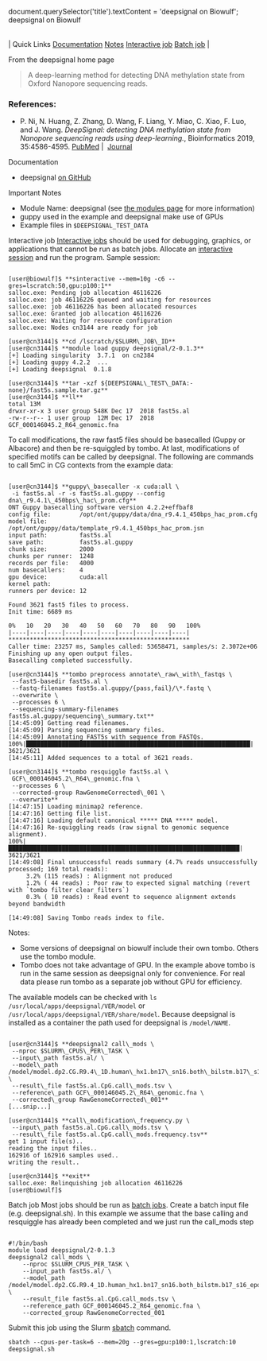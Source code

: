 

document.querySelector('title').textContent = 'deepsignal on Biowulf';
deepsignal on Biowulf


|  |
| --- |
| 
Quick Links
[Documentation](#doc)
[Notes](#notes)
[Interactive job](#int) 
[Batch job](#sbatch) 
 |



From the deepsignal home page



> A deep-learning method for detecting DNA methylation state from Oxford
>  Nanopore sequencing reads.


### References:


* P. Ni, N. Huang, Z. Zhang, D. Wang, F. Liang, Y. Miao, C. Xiao, F. Luo, and J. Wang. 
 *DeepSignal: detecting DNA methylation state from Nanopore sequencing reads using 
 deep-learning.*, Bioinformatics 2019, 35:4586-4595.
 [PubMed](https://pubmed.ncbi.nlm.nih.gov/30994904/) | 
 [Journal](https://academic.oup.com/bioinformatics/article/35/22/4586/5474907)



Documentation
* deepsignal [on GitHub](https://github.com/bioinfomaticsCSU/deepsignal)


Important Notes
* Module Name: deepsignal (see [the modules page](/apps/modules.html) for more information)
* guppy used in the example and deepsignal make use of GPUs
* Example files in `$DEEPSIGNAL_TEST_DATA`



Interactive job
[Interactive jobs](/docs/userguide.html#int) should be used for debugging, graphics, or applications that cannot be run as batch jobs.
Allocate an [interactive session](/docs/userguide.html#int) and run the program. Sample session:



```

[user@biowulf]$ **sinteractive --mem=10g -c6 --gres=lscratch:50,gpu:p100:1**
salloc.exe: Pending job allocation 46116226
salloc.exe: job 46116226 queued and waiting for resources
salloc.exe: job 46116226 has been allocated resources
salloc.exe: Granted job allocation 46116226
salloc.exe: Waiting for resource configuration
salloc.exe: Nodes cn3144 are ready for job

[user@cn3144]$ **cd /lscratch/$SLURM\_JOB\_ID**
[user@cn3144]$ **module load guppy deepsignal/2-0.1.3**
[+] Loading singularity  3.7.1  on cn2384
[+] Loading guppy 4.2.2  ...
[+] Loading deepsignal  0.1.8

[user@cn3144]$ **tar -xzf ${DEEPSIGNAL\_TEST\_DATA:-none}/fast5s.sample.tar.gz**
[user@cn3144]$ **ll**
total 13M
drwxr-xr-x 3 user group 548K Dec 17  2018 fast5s.al
-rw-r--r-- 1 user group  12M Dec 17  2018 GCF_000146045.2_R64_genomic.fna

```

To call modifications, the raw fast5 files should be basecalled (Guppy or
Albacore) and then be re-squiggled by tombo. At last, modifications of
specified motifs can be called by deepsignal. The following are commands to
call 5mC in CG contexts from the example data:



```

[user@cn3144]$ **guppy\_basecaller -x cuda:all \
 -i fast5s.al -r -s fast5s.al.guppy --config dna\_r9.4.1\_450bps\_hac\_prom.cfg**
ONT Guppy basecalling software version 4.2.2+effbaf8
config file:        /opt/ont/guppy/data/dna_r9.4.1_450bps_hac_prom.cfg
model file:         /opt/ont/guppy/data/template_r9.4.1_450bps_hac_prom.jsn
input path:         fast5s.al
save path:          fast5s.al.guppy
chunk size:         2000
chunks per runner:  1248
records per file:   4000
num basecallers:    4
gpu device:         cuda:all
kernel path:
runners per device: 12

Found 3621 fast5 files to process.
Init time: 6689 ms

0%   10   20   30   40   50   60   70   80   90   100%
|----|----|----|----|----|----|----|----|----|----|
***************************************************
Caller time: 23257 ms, Samples called: 53658471, samples/s: 2.3072e+06
Finishing up any open output files.
Basecalling completed successfully.

[user@cn3144]$ **tombo preprocess annotate\_raw\_with\_fastqs \
 --fast5-basedir fast5s.al \
 --fastq-filenames fast5s.al.guppy/{pass,fail}/\*.fastq \
 --overwrite \
 --processes 6 \
 --sequencing-summary-filenames fast5s.al.guppy/sequencing\_summary.txt**
[14:45:09] Getting read filenames.
[14:45:09] Parsing sequencing summary files.
[14:45:09] Annotating FAST5s with sequence from FASTQs.
100%|███████████████████████████████████████████████████████████████| 3621/3621 
[14:45:11] Added sequences to a total of 3621 reads.

[user@cn3144]$ **tombo resquiggle fast5s.al \
 GCF\_000146045.2\_R64\_genomic.fna \
 --processes 6 \
 --corrected-group RawGenomeCorrected\_001 \
 --overwrite**
[14:47:15] Loading minimap2 reference.
[14:47:16] Getting file list.
[14:47:16] Loading default canonical ***** DNA ***** model.
[14:47:16] Re-squiggling reads (raw signal to genomic sequence alignment).
100%|█████████████████████████████████████████████████████████████████| 3621/3621
[14:49:08] Final unsuccessful reads summary (4.7% reads unsuccessfully processed; 169 total reads):
     3.2% (115 reads) : Alignment not produced
     1.2% ( 44 reads) : Poor raw to expected signal matching (revert with `tombo filter clear_filters`)
     0.3% ( 10 reads) : Read event to sequence alignment extends beyond bandwidth

[14:49:08] Saving Tombo reads index to file.

```

Notes:


* Some versions of deepsignal on biowulf include their own tombo. Others use the
 tombo module.
* Tombo does not take advantage of GPU. In the example above tombo is run in the same
 session as deepsignal only for convenience. For real data please run tombo
 as a separate job without GPU for efficiency.


The available models can be checked with `ls /usr/local/apps/deepsignal/VER/model` or `/usr/local/apps/deepsignal/VER/share/model`. Because deepsignal is installed as a container the path used for deepsignal is `/model/NAME`.



```

[user@cn3144]$ **deepsignal2 call\_mods \
 --nproc $SLURM\_CPUS\_PER\_TASK \
 --input\_path fast5s.al/ \
 --model\_path /model/model.dp2.CG.R9.4\_1D.human\_hx1.bn17\_sn16.both\_bilstm.b17\_s16\_epoch4.ckpt \
 --result\_file fast5s.al.CpG.call\_mods.tsv \
 --reference\_path GCF\_000146045.2\_R64\_genomic.fna \
 --corrected\_group RawGenomeCorrected\_001**
[...snip...]

[user@cn3144]$ **call\_modification\_frequency.py \
 --input\_path fast5s.al.CpG.call\_mods.tsv \
 --result\_file fast5s.al.CpG.call\_mods.frequency.tsv**
get 1 input file(s)..
reading the input files..
162916 of 162916 samples used..
writing the result..

[user@cn3144]$ **exit**
salloc.exe: Relinquishing job allocation 46116226
[user@biowulf]$

```


Batch job
Most jobs should be run as [batch jobs](/docs/userguide.html#submit).
Create a batch input file (e.g. deepsignal.sh). In this example we assume
that the base calling and resquiggle has already been completed and we just run
the call\_mods step



```

#!/bin/bash
module load deepsignal/2-0.1.3
deepsignal2 call_mods \
    --nproc $SLURM_CPUS_PER_TASK \
    --input_path fast5s.al/ \
    --model_path /model/model.dp2.CG.R9.4_1D.human_hx1.bn17_sn16.both_bilstm.b17_s16_epoch4.ckpt \
    --result_file fast5s.al.CpG.call_mods.tsv \
    --reference_path GCF_000146045.2_R64_genomic.fna \
    --corrected_group RawGenomeCorrected_001

```

Submit this job using the Slurm [sbatch](/docs/userguide.html) command.



```
sbatch --cpus-per-task=6 --mem=20g --gres=gpu:p100:1,lscratch:10 deepsignal.sh
```







